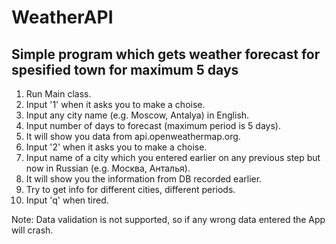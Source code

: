 # WeatherAPI
## Simple program which gets weather forecast for spesified town for maximum 5 days

1. Run Main class.
2. Input '1' when it asks you to make a choise.
3. Input any city name (e.g. Moscow, Antalya) in English.
4. Input number of days to forecast (maximum period is 5 days).
5. It will show you data from api.openweathermap.org.
6. Input '2' when it asks you to make a choise.
7. Input name of a city which you entered earlier on any previous step but now in Russian (e.g. Москва, Анталья).
8. It will show you the information from DB recorded earlier.
9. Try to get info for different cities, different periods.
10. Input 'q' when tired.

Note: Data validation is not supported, so if any wrong data entered the App will crash. 
